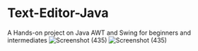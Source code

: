 # Text-Editor-Java
A Hands-on project on Java AWT and Swing for beginners and intermediates
![Screenshot (435)](https://user-images.githubusercontent.com/71882912/184921836-948d6c9f-01ca-4b33-83af-26a60c1dad0d.png)
![Screenshot (435)](https://user-images.githubusercontent.com/71882912/184921953-8e6c1f79-2732-449a-8ef0-90ba7cc6116c.png)
